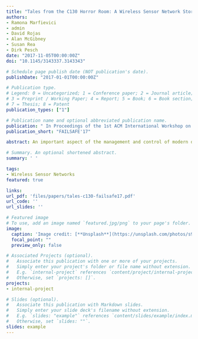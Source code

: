 ```yaml
---
title: "Tales from the C130 Horror Room: A Wireless Sensor Network Story in a Data Center"
authors:
- Ramona Marfievici
- admin
- David Rojas
- Alan McGibney
- Susan Rea
- Dirk Pesch
date: "2017-11-05T00:00:00Z"
doi: "10.1145/3143337.3143343"

# Schedule page publish date (NOT publication's date).
publishDate: "2017-01-01T00:00:00Z"

# Publication type.
# Legend: 0 = Uncategorized; 1 = Conference paper; 2 = Journal article;
# 3 = Preprint / Working Paper; 4 = Report; 5 = Book; 6 = Book section;
# 7 = Thesis; 8 = Patent
publication_types: ["1"]

# Publication name and optional abbreviated publication name.
publication: " In Proceedings of the 1st ACM International Workshop on the Engineering of Reliable, Robust, and Secure Embedded Wireless Sensing Systems (FAILSAFE), Delft (The Netherlands), November 2017."
publication_short: "FAILSAFE'17"

abstract: An important aspect of the management and control of modern data centers is cooling and energy optimization. Airflow and tem- perature measurements are key components for modeling and pre- dicting environmental changes and cooling demands. For this, a wireless sensor network (WSN) can facilitate the sensor deploy- ment and data collection in a changing environment. However, the challenging characteristics of these scenarios, e.g., temperature fluctuations, noise, and large amounts of metal surfaces and wiring, make it difficult to predict network behavior and therefore network planning and deployment. In this paper we report a 17-month long deployment of 30 wireless sensor nodes in a small data center room, where temperature, humidity and airflow were collected, along with RSSI, LQI, and battery voltage. After an initial unreliable period, a connectivity assessment performed on the network revealed a high noise floor in some of the nodes, which together with a default low CCA threshold triggered no packet transmissions, yielding a low PDR for those nodes. Increasing the CCA setting and relocating the sink allowed the network to achieve a reliability of 99.2% for the last eight months of the deployment, therefore complying with the project requirements. This highlights the necessity of using proper tools and dependable protocols, and defining design methodologies for managing and deploying WSNs in real-world environments.

# Summary. An optional shortened abstract.
summary: ' '

tags:
- Wireless Sensor Networks
featured: true

links:
url_pdf: 'files/papers/tales-c130-failsafe17.pdf'
url_code: ''
url_slides: ''

# Featured image
# To use, add an image named `featured.jpg/png` to your page's folder. 
image:
  caption: 'Image credit: [**Unsplash**](https://unsplash.com/photos/s9CC2SKySJM)'
  focal_point: ""
  preview_only: false

# Associated Projects (optional).
#   Associate this publication with one or more of your projects.
#   Simply enter your project's folder or file name without extension.
#   E.g. `internal-project` references `content/project/internal-project/index.md`.
#   Otherwise, set `projects: []`.
projects:
- internal-project

# Slides (optional).
#   Associate this publication with Markdown slides.
#   Simply enter your slide deck's filename without extension.
#   E.g. `slides: "example"` references `content/slides/example/index.md`.
#   Otherwise, set `slides: ""`.
slides: example
---
```

